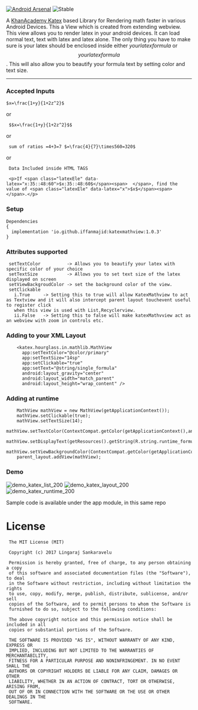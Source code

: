 
[![Android Arsenal](https://img.shields.io/badge/Android%20Arsenal-KatexMathView-yellow.svg?style=flat)](https://android-arsenal.com/details/1/5577)
![Stable](https://img.shields.io/badge/version-1.0.3-brightgreen.svg?style=flat)

  A [KhanAcademy Katex](https://khan.github.io/KaTeX/) based Library for Rendering math faster in various Android Devices.
  This a View which is created from extending webview. This view allows you to render latex in your android devices. It can load
  normal text, text with latex and latex alone. The only thing you have to make sure is your latex should be enclosed inside
  either $your latex formula$ or $$your latex formula$$. This will also allow you to beautify your formula text by setting color 
  and text size. 
  
  ---



### Accepted Inputs
    $x=\frac{1+y}{1+2z^2}$
    
or 
    
     $$x=\frac{1+y}{1+2z^2}$$
or

     sum of ratios =4+3=7 $=\frac{4}{7}\times560=320$
or

     Data Included inside HTML TAGS
     
     <p>If <span class="latexEle" data-latex="x:35::48:60">$x:35::48:60$</span><span>  </span>, find the value of <span class="latexEle" data-latex="x">$x$</span><span>  </span>.</p>

### Setup

    Dependencies
    {
      implementation 'io.github.iffanmajid:katexmathview:1.0.3'
    }
    
### Attributes supported

     setTextColor          -> Allows you to beautify your latex with specific color of your choice
     setTextSize           -> Allows you to set text size of the latex displayed on screen
     setViewBackgroudColor -> set the background color of the view.
     setClickable  
       i.True     -> Setting this to true will allow KatexMathview to act as Textview and it will also intercept parent layout touchevent useful to register click 
       when this view is used with List,Recyclerview.
       ii.False   -> Setting this to false will make katexMathvview act as an webview with zoom in controls etc. 
       
       
    
### Adding to your XML Layout
   
        <katex.hourglass.in.mathlib.MathView
          app:setTextColor="@color/primary"
          app:setTextSize="14sp"
          app:setClickable="true"
          app:setText="@string/single_formula"
          android:layout_gravity="center"
          android:layout_width="match_parent"
          android:layout_height="wrap_content" />
        
        
### Adding at runtime
       
        MathView mathView = new MathView(getApplicationContext());
        mathView.setClickable(true);
        mathView.setTextSize(14);
        mathView.setTextColor(ContextCompat.getColor(getApplicationContext(),android.R.color.white));
        mathView.setDisplayText(getResources().getString(R.string.runtime_formula));
        mathView.setViewBackgroundColor(ContextCompat.getColor(getApplicationContext(),android.R.color.black));
        parent_layout.addView(mathView);
       


### Demo
   ![demo_katex_list_200](https://cloud.githubusercontent.com/assets/8025146/24969740/628856d2-1fcf-11e7-9daf-01e7fd5452db.gif) ![demo_katex_layout_200](https://cloud.githubusercontent.com/assets/8025146/24969771/825f161c-1fcf-11e7-8955-945a363404b0.gif) ![demo_katex_runtime_200](https://cloud.githubusercontent.com/assets/8025146/24969808/a3a42e3e-1fcf-11e7-83b5-beb802b700e8.gif)

Sample code is available under the app module, in this same repo
  
# License

     The MIT License (MIT)

     Copyright (c) 2017 Lingaraj Sankaravelu

     Permission is hereby granted, free of charge, to any person obtaining a copy
     of this software and associated documentation files (the "Software"), to deal
     in the Software without restriction, including without limitation the rights
     to use, copy, modify, merge, publish, distribute, sublicense, and/or sell
     copies of the Software, and to permit persons to whom the Software is
     furnished to do so, subject to the following conditions:

     The above copyright notice and this permission notice shall be included in all
     copies or substantial portions of the Software.

     THE SOFTWARE IS PROVIDED "AS IS", WITHOUT WARRANTY OF ANY KIND, EXPRESS OR
     IMPLIED, INCLUDING BUT NOT LIMITED TO THE WARRANTIES OF MERCHANTABILITY,
     FITNESS FOR A PARTICULAR PURPOSE AND NONINFRINGEMENT. IN NO EVENT SHALL THE
     AUTHORS OR COPYRIGHT HOLDERS BE LIABLE FOR ANY CLAIM, DAMAGES OR OTHER
     LIABILITY, WHETHER IN AN ACTION OF CONTRACT, TORT OR OTHERWISE, ARISING FROM,
     OUT OF OR IN CONNECTION WITH THE SOFTWARE OR THE USE OR OTHER DEALINGS IN THE
     SOFTWARE.


